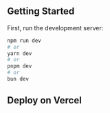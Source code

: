 ## Getting Started

First, run the development server:

```bash
npm run dev
# or
yarn dev
# or
pnpm dev
# or
bun dev
```

## Deploy on Vercel

